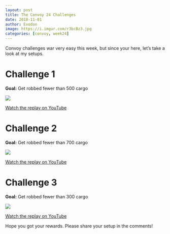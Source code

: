 ```yaml
---
layout: post
title: The Convoy 24 Challenges
date: 2018-11-01
author: Exodon
image: https://i.imgur.com/r3bcBz3.jpg
categories: [convoy, week24]
---
```


Convoy challenges war very easy this week, but since your here, let’s take a look at my setups.

# Challenge 1

**Goal:** Get robbed fewer than 500 cargo

![](https://i.imgur.com/cVLkEJc.jpg)

[Watch the replay on YouTube](https://youtu.be/vxDTfZHv2yY)

# Challenge 2

**Goal:** Get robbed fewer than 700 cargo

![](https://i.imgur.com/APCAIv3.jpg)

[Watch the replay on YouTube](https://youtu.be/4DuJC0fVOsg)

# Challenge 3

**Goal:** Get robbed fewer than 300 cargo

![](https://i.imgur.com/ck5wIv4.jpg)

[Watch the replay on YouTube](https://youtu.be/8H_kfi9cttc)

Hope you got your rewards. Please share your setup in the comments!
